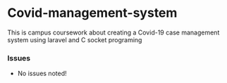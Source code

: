 # Covid-management-system
This is campus coursework about creating a Covid-19 case management system using laravel and C socket programing

### Issues
* No issues noted!